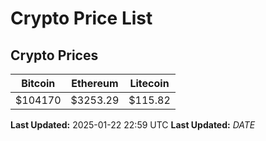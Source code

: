 # Crypto Price List

## Crypto Prices
| Bitcoin | Ethereum | Litecoin |
| ------- | -------- | -------- |
| $104170 | $3253.29 | $115.82 |
**Last Updated:** 2025-01-22 22:59 UTC
**Last Updated:** $DATE$
